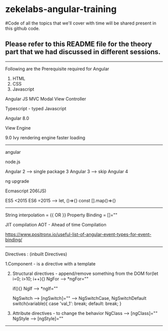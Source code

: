 # zekelabs-angular-training

#Code of all the topics that we'll cover with time will be shared present in this github code. 

## Please refer to this README file for the theory part that we had discussed in different sessions.


************************************************************************************

Following are the Prerequisite required for Angular
1. HTML
2. CSS
3. Javascript

Angular JS
MVC
Modal View Controller

Typescript - typed Javascript

Angular 8.0

View Engine

9.0 Ivy rendering engine
faster loading 

************************************************************************************
angular

node.js

Angular 2 --> single package 3
Angular 3 --> skip
Angular 4

ng upgrade

Ecmascript 206(JS)

ES5 <2015
ES6 =2015 --> let, ()=>{}
const [].map()=>{}

************************************************************************************

String interpolation = {{ <expression> OR <method> }}
Property Binding = [<property>]="<value>"

JIT compilation
AOT - Ahead of time Compilation

https://www.positronx.io/useful-list-of-angular-event-types-for-event-binding/

************************************************************************************
Directives : (inbuilt Directives)

1.Component - is a directive with a template

2. Structural directives - append/remove something from the DOM
    for(let i=0; i>10; i++){}
    NgFor --> *ngFor=""
    
    if(<condition>){}
    NgIf --> *ngIf=""

    NgSwitch --> [ngSwitch]="" --> NgSwitchCase, NgSwitchDefault
    switch(variable){
        case 'val_1':
        break;
        default:
        break;
    }

3. Attribute directives - to change the behavior
    NgClass --> [ngClass]=""
    NgStyle --> [ngStyle]=""

************************************************************************************

